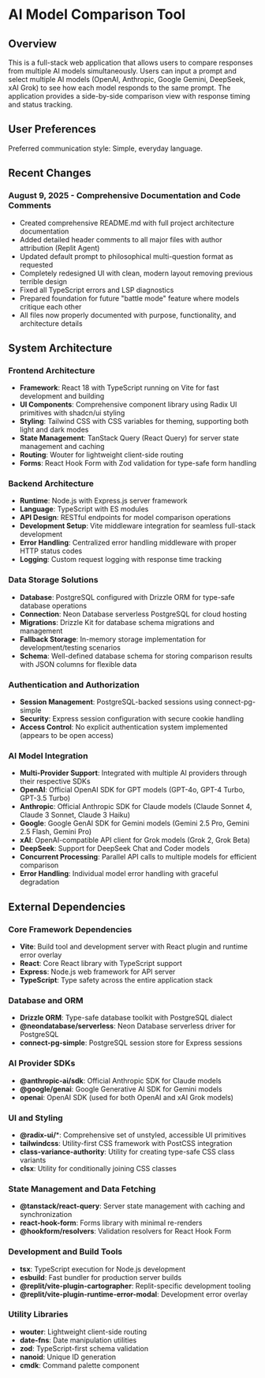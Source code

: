 # AI Model Comparison Tool

## Overview

This is a full-stack web application that allows users to compare responses from multiple AI models simultaneously. Users can input a prompt and select multiple AI models (OpenAI, Anthropic, Google Gemini, DeepSeek, xAI Grok) to see how each model responds to the same prompt. The application provides a side-by-side comparison view with response timing and status tracking.

## User Preferences

Preferred communication style: Simple, everyday language.

## Recent Changes

### August 9, 2025 - Comprehensive Documentation and Code Comments
- Created comprehensive README.md with full project architecture documentation
- Added detailed header comments to all major files with author attribution (Replit Agent)
- Updated default prompt to philosophical multi-question format as requested
- Completely redesigned UI with clean, modern layout removing previous terrible design
- Fixed all TypeScript errors and LSP diagnostics
- Prepared foundation for future "battle mode" feature where models critique each other
- All files now properly documented with purpose, functionality, and architecture details

## System Architecture

### Frontend Architecture
- **Framework**: React 18 with TypeScript running on Vite for fast development and building
- **UI Components**: Comprehensive component library using Radix UI primitives with shadcn/ui styling
- **Styling**: Tailwind CSS with CSS variables for theming, supporting both light and dark modes
- **State Management**: TanStack Query (React Query) for server state management and caching
- **Routing**: Wouter for lightweight client-side routing
- **Forms**: React Hook Form with Zod validation for type-safe form handling

### Backend Architecture
- **Runtime**: Node.js with Express.js server framework
- **Language**: TypeScript with ES modules
- **API Design**: RESTful endpoints for model comparison operations
- **Development Setup**: Vite middleware integration for seamless full-stack development
- **Error Handling**: Centralized error handling middleware with proper HTTP status codes
- **Logging**: Custom request logging with response time tracking

### Data Storage Solutions
- **Database**: PostgreSQL configured with Drizzle ORM for type-safe database operations
- **Connection**: Neon Database serverless PostgreSQL for cloud hosting
- **Migrations**: Drizzle Kit for database schema migrations and management
- **Fallback Storage**: In-memory storage implementation for development/testing scenarios
- **Schema**: Well-defined database schema for storing comparison results with JSON columns for flexible data

### Authentication and Authorization
- **Session Management**: PostgreSQL-backed sessions using connect-pg-simple
- **Security**: Express session configuration with secure cookie handling
- **Access Control**: No explicit authentication system implemented (appears to be open access)

### AI Model Integration
- **Multi-Provider Support**: Integrated with multiple AI providers through their respective SDKs
- **OpenAI**: Official OpenAI SDK for GPT models (GPT-4o, GPT-4 Turbo, GPT-3.5 Turbo)
- **Anthropic**: Official Anthropic SDK for Claude models (Claude Sonnet 4, Claude 3 Sonnet, Claude 3 Haiku)
- **Google**: Google GenAI SDK for Gemini models (Gemini 2.5 Pro, Gemini 2.5 Flash, Gemini Pro)
- **xAI**: OpenAI-compatible API client for Grok models (Grok 2, Grok Beta)
- **DeepSeek**: Support for DeepSeek Chat and Coder models
- **Concurrent Processing**: Parallel API calls to multiple models for efficient comparison
- **Error Handling**: Individual model error handling with graceful degradation

## External Dependencies

### Core Framework Dependencies
- **Vite**: Build tool and development server with React plugin and runtime error overlay
- **React**: Core React library with TypeScript support
- **Express**: Node.js web framework for API server
- **TypeScript**: Type safety across the entire application stack

### Database and ORM
- **Drizzle ORM**: Type-safe database toolkit with PostgreSQL dialect
- **@neondatabase/serverless**: Neon Database serverless driver for PostgreSQL
- **connect-pg-simple**: PostgreSQL session store for Express sessions

### AI Provider SDKs
- **@anthropic-ai/sdk**: Official Anthropic SDK for Claude models
- **@google/genai**: Google Generative AI SDK for Gemini models
- **openai**: OpenAI SDK (used for both OpenAI and xAI Grok models)

### UI and Styling
- **@radix-ui/***: Comprehensive set of unstyled, accessible UI primitives
- **tailwindcss**: Utility-first CSS framework with PostCSS integration
- **class-variance-authority**: Utility for creating type-safe CSS class variants
- **clsx**: Utility for conditionally joining CSS classes

### State Management and Data Fetching
- **@tanstack/react-query**: Server state management with caching and synchronization
- **react-hook-form**: Forms library with minimal re-renders
- **@hookform/resolvers**: Validation resolvers for React Hook Form

### Development and Build Tools
- **tsx**: TypeScript execution for Node.js development
- **esbuild**: Fast bundler for production server builds
- **@replit/vite-plugin-cartographer**: Replit-specific development tooling
- **@replit/vite-plugin-runtime-error-modal**: Development error overlay

### Utility Libraries
- **wouter**: Lightweight client-side routing
- **date-fns**: Date manipulation utilities
- **zod**: TypeScript-first schema validation
- **nanoid**: Unique ID generation
- **cmdk**: Command palette component